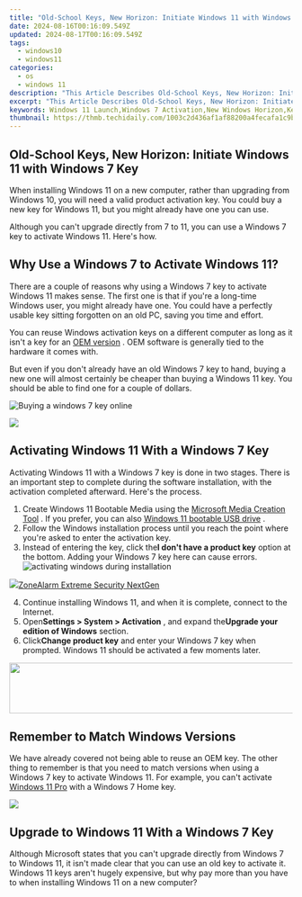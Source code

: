 ```yaml
---
title: "Old-School Keys, New Horizon: Initiate Windows 11 with Windows 7 Key"
date: 2024-08-16T00:16:09.549Z
updated: 2024-08-17T00:16:09.549Z
tags:
  - windows10
  - windows11
categories:
  - os
  - windows 11
description: "This Article Describes Old-School Keys, New Horizon: Initiate Windows 11 with Windows 7 Key"
excerpt: "This Article Describes Old-School Keys, New Horizon: Initiate Windows 11 with Windows 7 Key"
keywords: Windows 11 Launch,Windows 7 Activation,New Windows Horizon,Keys for Windows 11,Upgrading to Windows 11,Windows 7 to 11,Start Windows 11
thumbnail: https://thmb.techidaily.com/1003c2d436af1af88200a4fecafa1c9b55219d7d2c61adc69cde92d0a51179ae.jpg
---
```


## Old-School Keys, New Horizon: Initiate Windows 11 with Windows 7 Key

 When installing Windows 11 on a new computer, rather than upgrading from Windows 10, you will need a valid product activation key. You could buy a new key for Windows 11, but you might already have one you can use.

 Although you can't upgrade directly from 7 to 11, you can use a Windows 7 key to activate Windows 11\. Here's how.

## Why Use a Windows 7 to Activate Windows 11?

 There are a couple of reasons why using a Windows 7 key to activate Windows 11 makes sense. The first one is that if you're a long-time Windows user, you might already have one. You could have a perfectly usable key sitting forgotten on an old PC, saving you time and effort.

 You can reuse Windows activation keys on a different computer as long as it isn't a key for an [OEM version](https://www.makeuseof.com/tag/oem-products-cheaper-makeuseof-explains/) . OEM software is generally tied to the hardware it comes with.

 But even if you don't already have an old Windows 7 key to hand, buying a new one will almost certainly be cheaper than buying a Windows 11 key. You should be able to find one for a couple of dollars.

![Buying a windows 7 key online](https://static1.makeuseofimages.com/wordpress/wp-content/uploads/2023/03/windows-7-key.jpg)

<!-- affiliate ads begin -->
<a href="https://shop.systoolsgroup.com/affiliate.php?ACCOUNT=SYSTOOBY&AFFILIATE=108875&PATH=https%3A%2F%2Fwww.systoolsgroup.com%3FAFFILIATE%3D108875%26RESOURCE%3DSysTools%2BGmail%2BBackup"><img src="https://www.systoolsgroup.com/box/gmail-backup.png" border="0"></a>
<!-- affiliate ads end -->
## Activating Windows 11 With a Windows 7 Key

 Activating Windows 11 with a Windows 7 key is done in two stages. There is an important step to complete during the software installation, with the activation completed afterward. Here's the process.

1. Create Windows 11 Bootable Media using the [Microsoft Media Creation Tool](https://www.microsoft.com/en-gb/software-download/windows11) . If you prefer, you can also [Windows 11 bootable USB drive](https://www.makeuseof.com/windows-11-create-bootable-usb-drive/) .
2. Follow the Windows installation process until you reach the point where you're asked to enter the activation key.
3. Instead of entering the key, click the**I don't have a product key** option at the bottom. Adding your Windows 7 key here can cause errors.  
![activating windows during installation](https://static1.makeuseofimages.com/wordpress/wp-content/uploads/2023/03/activating-windows.jpg)
<!-- affiliate ads begin -->
<a href="https://estore.zonealarm.com/order/checkout.php?PRODS=36245101&QTY=1&AFFILIATE=108875&CART=1"><img src="https://sc1.checkpoint.com/sc1/za/images/boxes/zang_box_trust.png" border="0">ZoneAlarm Extreme Security NextGen</a>
<!-- affiliate ads end -->
4. Continue installing Windows 11, and when it is complete, connect to the Internet.
5. Open**Settings > System > Activation** , and expand the**Upgrade your edition of Windows** section.
6. Click**Change product key** and enter your Windows 7 key when prompted. Windows 11 should be activated a few moments later.

<!-- affiliate ads begin -->
<a href="https://natural-cycles.sjv.io/c/5597632/2072200/17885" target="_top" id="2072200"><img src="//a.impactradius-go.com/display-ad/17885-2072200" border="0" alt="" width="728" height="90"/></a><img height="0" width="0" src="https://imp.pxf.io/i/5597632/2072200/17885" style="position:absolute;visibility:hidden;" border="0" />
<!-- affiliate ads end -->
## Remember to Match Windows Versions

 We have already covered not being able to reuse an OEM key. The other thing to remember is that you need to match versions when using a Windows 7 key to activate Windows 11\. For example, you can't activate [Windows 11 Pro](https://www.makeuseof.com/windows-11-pro-best/) with a Windows 7 Home key.

<!-- affiliate ads begin -->
<a href="https://shop.copernic.com/order/checkout.php?PRODS=41033091&QTY=1&AFFILIATE=108875&CART=1"><img src="https://secure.2checkout.com/images/merchant/8d30aa96e72440759f74bd2306c1fa3d/Copernic-2023-Affiliate-728x90-Advanced.png" border="0"></a>
<!-- affiliate ads end -->
## Upgrade to Windows 11 With a Windows 7 Key

 Although Microsoft states that you can't upgrade directly from Windows 7 to Windows 11, it isn't made clear that you can use an old key to activate it. Windows 11 keys aren't hugely expensive, but why pay more than you have to when installing Windows 11 on a new computer?


<ins class="adsbygoogle"
     style="display:block"
     data-ad-format="autorelaxed"
     data-ad-client="ca-pub-7571918770474297"
     data-ad-slot="1223367746"></ins>



<ins class="adsbygoogle"
     style="display:block"
     data-ad-client="ca-pub-7571918770474297"
     data-ad-slot="8358498916"
     data-ad-format="auto"
     data-full-width-responsive="true"></ins>






